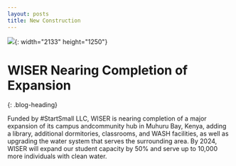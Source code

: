 ```yaml
---
layout: posts
title: New Construction
---
```

![](/uploads/school-phase-iv.png){: width="2133" height="1250"}

# WISER Nearing Completion of Expansion
{: .blog-heading}

Funded by \#StartSmall LLC, WISER is nearing completion of a major expansion of its campus andcommunity hub in Muhuru Bay, Kenya, adding a library, additional dormitories, classrooms, and WASH facilities, as well as upgrading the water system that serves the surrounding area. By 2024, WISER will expand our student capacity by 50% and serve up to 10,000 more individuals with clean water.
